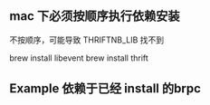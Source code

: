 ## mac 下必须按顺序执行依赖安装

不按顺序，可能导致 THRIFTNB_LIB 找不到

brew install libevent
brew install thrift

## Example 依赖于已经 install 的brpc
